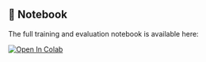 ## 📓 Notebook

The full training and evaluation notebook is available here:  

[![Open In Colab](https://colab.research.google.com/assets/colab-badge.svg)](https://colab.research.google.com/github/ShrayHub/Sentiment-Analysis-Using-Deep-Learning/blob/main/notebooks/Sentiment_analysis_using_BERT.ipynb)

